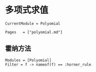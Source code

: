 # 多项式求值

```@meta
CurrentModule = Polyomial
```

```@index
Pages   = ["polyomial.md"]
```

## 霍纳方法
```@autodocs
Modules = [Polyomial]
Filter = f -> nameof(f) == :horner_rule
```